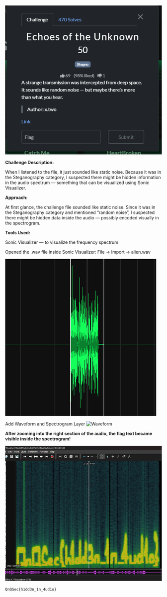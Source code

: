 ![Challenge screenshot](Screenshot2025-10-20091945.png)

**Challenge Description:**

When I listened to the file, it just sounded like static noise.
Because it was in the Steganography category, I suspected there might be hidden information in the audio spectrum — something that can be visualized using Sonic Visualizer.


**Approach:**

At first glance, the challenge file sounded like static noise. Since it was in the Steganography category and mentioned “random noise”, I suspected there might be hidden data inside the audio — possibly encoded visually in the spectrogram.

**Tools Used:**

Sonic Visualizer — to visualize the frequency spectrum

Opened the .wav file inside Sonic Visualizer: File → Import → alien.wav

![Spectrogram](images/Screenshot%202025-10-20%20091628.png)


Add Waveform and Spectrogram Layer
![Waveform](images/Screenshot2025-10-091617.png)        



**After zooming into the right section of the audio, the flag text became visible inside the spectrogram!**

![Visible Flag](images/Screenshot%202025-10-20%20091651.png)


`QnQSec{h1dd3n_1n_4ud1o}`




